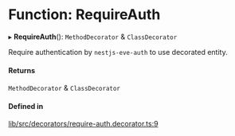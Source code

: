 # Function: RequireAuth

▸ **RequireAuth**(): `MethodDecorator` & `ClassDecorator`

Require authentication by `nestjs-eve-auth` to use decorated entity.

#### Returns

`MethodDecorator` & `ClassDecorator`

#### Defined in

[lib/src/decorators/require-auth.decorator.ts:9](https://github.com/joonashak/nestjs-eve-auth/blob/db41b3e/lib/src/decorators/require-auth.decorator.ts#L9)
